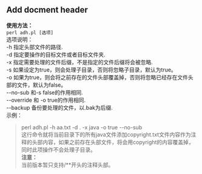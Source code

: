 ## Add docment header ##

**使用方法：**  
`perl adh.pl [选项] `  
选项说明：  
	-h 指定头部文件的路径.  
	-d 指定要操作的目标文件或者目标文件夹.  
	-x 指定需要处理的文件后缀，不是指定的文件后缀将会被忽略.  
	-s 如果设定为true，则会处理子目录，否则将忽略子目录，默认为true。       
	-o 如果为true，则会将之前存在的文件头部覆盖掉，否则将忽略已经存在文件头部的文件，默认为false。  
	--no-sub 和-s false的作用相同.  
	--override 和 -o true的作用相同.  
	--backup 备份要处理的文件，以.bak为后缀.    
示例：  
> perl adh.pl -h aa.txt -d . -x java -o true --no-sub  
这行命令就将当前目录下的所有java文件添加copyright.txt文件内容作为注释的头部内容，如果之前存在头部文件，将会用copyright的内容覆盖掉，同时此项操作不会处理子目录。     
**注意：**  
当前版本暂只支持/**开头的注释头部。  



